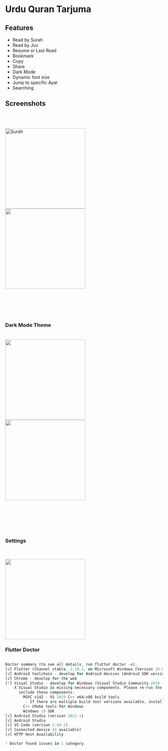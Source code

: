 # Urdu Quran Tarjuma


<h2> Features </h2>
<ul>
  <li>Read by Surah</li>
  <li>Read by Juz</li>
  <li>Resume or Last Read</li>
  <li>Bookmark</li>
  <li>Copy</li>
  <li>Share</li>
  <li>Dark Mode</li>
  <li>Dynamic font size</li>
  <li>Jump to specific Ayat</li>
  <li>Searching</li>
</ul>

<h2>Screenshots</h2>

</br>
</br>
<p align="left">
  <img src="screenshots/screen1.jpg" alt="Surah" width="256">
  <img src="screenshots/screen2.jpg" width="256">
</p>

</br>
</br>
</br>
</br>

<h3> Dark Mode Theme </3>
</br>
</br>
<p align="left">
  <img src="screenshots/screen5.jpg" width="256">
  <img src="screenshots/screen4.jpg" width="256">
</p>

</br>
</br>
</br>
</br>

<h3> Settings </h3>
</br>
<p align="left">
  <img src="screenshots/screen3.jpg" width="256">
</p>


### Flutter Doctor
``` dart

Doctor summary (to see all details, run flutter doctor -v):
[√] Flutter (Channel stable, 2.10.1, on Microsoft Windows [Version 10.0.19044.1526], locale en-PK)
[√] Android toolchain - develop for Android devices (Android SDK version 32.1.0-rc1)
[√] Chrome - develop for the web
[!] Visual Studio - develop for Windows (Visual Studio Community 2019 16.11.9)
    X Visual Studio is missing necessary components. Please re-run the Visual Studio installer for the "Desktop development with C++" workload, and
      include these components:
        MSVC v142 - VS 2019 C++ x64/x86 build tools
         - If there are multiple build tool versions available, install the latest
        C++ CMake tools for Windows
        Windows 10 SDK
[√] Android Studio (version 2021.1)
[√] Android Studio
[√] VS Code (version 1.64.2)
[√] Connected device (4 available)
[√] HTTP Host Availability

! Doctor found issues in 1 category.
```
